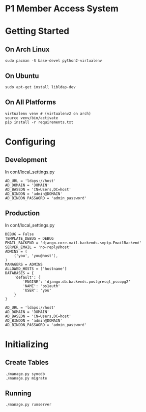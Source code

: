 P1 Member Access System
========================

Getting Started
===============

On Arch Linux
-------------

    sudo pacman -S base-devel python2-virtualenv

On Ubuntu
---------

    sudo apt-get install libldap-dev

On All Platforms
----------------

    virtualenv venv # (virtualenv2 on arch)
    source venv/bin/activate
    pip install -r requirements.txt

Configuring
===========

Development
-----------

In conf/local\_settings.py

    AD_URL = 'ldaps://host'
    AD_DOMAIN = 'DOMAIN'
    AD_BASEDN = 'CN=Users,DC=host'
    AD_BINDDN = 'admin@DOMAIN'
    AD_BINDDN_PASSWORD = 'admin_password'

Production
----------

In conf/local\_settings.py

    DEBUG = False
    TEMPLATE_DEBUG = DEBUG
    EMAIL_BACKEND = 'django.core.mail.backends.smptp.EmailBackend'
    SERVER_EMAIL = 'no-reply@host'
    ADMINS = (
        ('you', 'you@host'),
    )
    MANAGERS = ADMINS
    ALLOWED_HOSTS = ['hostname']
    DATABASES = {
        'default': {
            'ENGINE': 'django.db.backends.postgresql_pscopg2'
            'NAME': 'ps1auth'
            'USER': 'you'
        }
    }

    AD_URL = 'ldaps://host'
    AD_DOMAIN = 'DOMAIN'
    AD_BASEDN = 'CN=Users,DC=host'
    AD_BINDDN = 'admin@DOMAIN'
    AD_BINDDN_PASSWORD = 'admin_password'



Initializing
============

Create Tables
-------------

    ./manage.py syncdb
    ./manage.py migrate
    
Running
-------

    ./manage.py runserver
